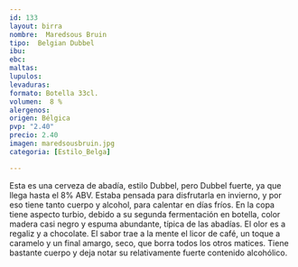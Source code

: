 ```yaml
---
id: 133
layout: birra
nombre:  Maredsous Bruin
tipo:  Belgian Dubbel
ibu: 
ebc:
maltas: 
lupulos: 
levaduras: 
formato: Botella 33cl.
volumen:  8 %
alergenos: 
origen: Bélgica
pvp: "2.40"
precio: 2.40
imagen: maredsousbruin.jpg
categoria: [Estilo_Belga]

---
```

Esta es una cerveza de abadía, estilo Dubbel, pero Dubbel fuerte, ya que llega hasta el 8% ABV. Estaba pensada para disfrutarla en invierno, y por eso tiene tanto cuerpo y alcohol, para calentar en días fríos.
En la copa tiene aspecto turbio, debido a su segunda fermentación en botella, color madera casi negro y espuma abundante, típica de las abadías. El olor es a regaliz y a chocolate.
El sabor trae a la mente el licor de café, un toque a caramelo y un final amargo, seco, que borra todos los otros matices. Tiene bastante cuerpo y deja notar su relativamente fuerte contenido alcohólico.




















